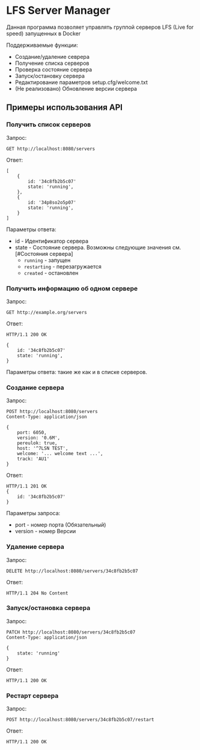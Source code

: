 # LFS Server Manager

Данная программа позволяет управлять группой серверов LFS (Live for speed)
запущенных в Docker

Поддерживаемые функции:
 * Создание/удаление севрера
 * Получение списка серверов
 * Проверка состояние сервера
 * Запуск/остановку сервера
 * Редактирование параметров setup.cfg/welcome.txt
 * (Не реализовано) Обновление версии сервера

## Примеры использования API

### Получить список серверов

Запрос:

    GET http://localhost:8080/servers

Ответ:

    [
        {
            id: '34c8fb2b5c07'
            state: 'running',
        },
        {
            id: '34p8so2o5p07'
            state: 'running',
        }
    ]
    
    
Параметры ответа:

 * id - Идентификатор сервера
 * state - Состояние сервера. Возможны следующие значения см. [#Состояния сервера]
    * `running` - запущен
    * `restarting` - перезагружается
    * `created` - остановлен

### Получить информацию об одном сервере

Запрос:

    GET http://example.org/servers

Ответ:

    HTTP/1.1 200 OK

    {
        id: '34c8fb2b5c07'
        state: 'running',
    }

Параметры ответа: такие же как и в списке серверов.

### Создание сервера

Запрос:

    POST http://localhost:8080/servers
    Content-Type: application/json

    {
        port: 6050,
        version: '0.6M',
        pereulok: true,
        host: '^7LSN TEST',
        welcome: '... welcome text ...',
        track: 'AU1'
    }

Ответ:

    HTTP/1.1 201 OK
    {
        id: '34c8fb2b5c07'
    }


Параметры запроса:

 * port - номер порта (Обязательный)
 * version - номер Версии

### Удаление сервера

Запрос:

    DELETE http://localhost:8080/servers/34c8fb2b5c07

Ответ:

    HTTP/1.1 204 No Content

### Запуск/остановка сервера

Запрос:

    PATCH http://localhost:8080/servers/34c8fb2b5c07
    Content-Type: application/json

    {
        state: 'running'
    }

Ответ:

    HTTP/1.1 200 OK


### Рестарт сервера

Запрос:

    POST http://localhost:8080/servers/34c8fb2b5c07/restart

Ответ:

    HTTP/1.1 200 OK

